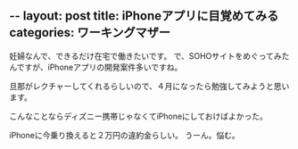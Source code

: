 --
layout: post
title: iPhoneアプリに目覚めてみる
categories: ワーキングマザー
--

妊婦なんで、できるだけ在宅で働きたいです。
で、SOHOサイトをめぐってみたんですが、iPhoneアプリの開発案件多いですね。

旦那がレクチャーしてくれるらしいので、４月になったら勉強してみようと思います。

こんなことならディズニー携帯じゃなくてiPhoneにしておけばよかった。

iPhoneに今乗り換えると２万円の違約金らしい。
うーん。悩む。
